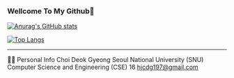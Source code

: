 ### Wellcome To My Github👋

<!--
**chlendyd7/chlendyd7** is a ✨ _special_ ✨ repository because its `README.md` (this file) appears on your GitHub profile.

Here are some ideas to get you started:

- 🔭 I’m currently working on ...
- 🌱 I’m currently learning ...
- 👯 I’m looking to collaborate on ...
- 🤔 I’m looking for help with ...
- 💬 Ask me about ...
- 📫 How to reach me: ...
- 😄 Pronouns: ...
- ⚡ Fun fact: ...
-->

[![Anurag's GitHub stats](https://github-readme-stats.vercel.app/api?username=chlendyd7)](https://github.com/anuraghazra/github-readme-stats)

[![Top Langs](https://github-readme-stats.vercel.app/api/top-langs/?username=chlendyd7)](https://github.com/anuraghazra/github-readme-stats)

---
🙋‍♂️ Personal Info
Choi Deok Gyeong
Seoul National University (SNU)
Computer Science and Engineering (CSE) 16
hjcdg197@gmail.com
